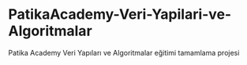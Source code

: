 # PatikaAcademy-Veri-Yapilari-ve-Algoritmalar
Patika Academy Veri Yapıları ve Algoritmalar eğitimi tamamlama projesi
